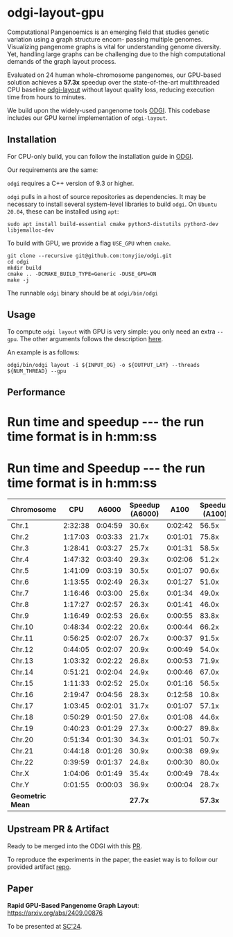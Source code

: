 # odgi-layout-gpu

Computational Pangenoemics is an emerging field that studies genetic variation using a graph structure encom- passing multiple genomes. Visualizing pangenome graphs is vital for understanding genome diversity. Yet, handling large graphs can be challenging due to the high computational demands of the graph layout process. 

Evaluated on 24 human whole-chromosome pangenomes, our GPU-based solution achieves a **57.3x** speedup over the state-of-the-art multithreaded CPU baseline [odgi-layout](https://github.com/pangenome/odgi/blob/master/src/subcommand/layout_main.cpp) without layout quality loss, reducing execution time from hours to minutes.

We build upon the widely-used pangenome tools [ODGI](https://github.com/pangenome/odgi). This codebase includes our GPU kernel implementation of `odgi-layout`. 


## Installation
For CPU-only build, you can follow the installation guide in [ODGI](https://github.com/pangenome/odgi?tab=readme-ov-file#installation). 

Our requirements are the same: 

`odgi` requires a C++ version of 9.3 or higher.

`odgi` pulls in a host of source repositories as dependencies. It may be necessary to install several system-level libraries to build `odgi`. On `Ubuntu 20.04`, these can be installed using `apt`:
```
sudo apt install build-essential cmake python3-distutils python3-dev libjemalloc-dev
```

To build with GPU, we provide a flag `USE_GPU` when `cmake`. 
```
git clone --recursive git@github.com:tonyjie/odgi.git
cd odgi
mkdir build
cmake .. -DCMAKE_BUILD_TYPE=Generic -DUSE_GPU=ON
make -j
```

The runnable `odgi` binary should be at `odgi/bin/odgi`

## Usage
To compute `odgi layout` with GPU is very simple: you only need an extra `--gpu`. The other arguments follows the description [here](https://pangenome.github.io/odgi.github.io/rst/commands/odgi_layout.html). 


An example is as follows: 
```
odgi/bin/odgi layout -i ${INPUT_OG} -o ${OUTPUT_LAY} --threads ${NUM_THREAD} --gpu
```

## Performance

# Run time and speedup --- the run time format is in h:mm:ss
# Run time and Speedup --- the run time format is in h:mm:ss

| Chromosome | CPU      | A6000   | Speedup (A6000) | A100    | Speedup (A100) |
|------------|----------|---------|----------------|---------|----------------|
| Chr.1      | 2:32:38  | 0:04:59 | 30.6x          | 0:02:42 | 56.5x          |
| Chr.2      | 1:17:03  | 0:03:33 | 21.7x          | 0:01:01 | 75.8x          |
| Chr.3      | 1:28:41  | 0:03:27 | 25.7x          | 0:01:31 | 58.5x          |
| Chr.4      | 1:47:32  | 0:03:40 | 29.3x          | 0:02:06 | 51.2x          |
| Chr.5      | 1:41:09  | 0:03:19 | 30.5x          | 0:01:07 | 90.6x          |
| Chr.6      | 1:13:55  | 0:02:49 | 26.3x          | 0:01:27 | 51.0x          |
| Chr.7      | 1:16:46  | 0:03:00 | 25.6x          | 0:01:34 | 49.0x          |
| Chr.8      | 1:17:27  | 0:02:57 | 26.3x          | 0:01:41 | 46.0x          |
| Chr.9      | 1:16:49  | 0:02:53 | 26.6x          | 0:00:55 | 83.8x          |
| Chr.10     | 0:48:34  | 0:02:22 | 20.6x          | 0:00:44 | 66.2x          |
| Chr.11     | 0:56:25  | 0:02:07 | 26.7x          | 0:00:37 | 91.5x          |
| Chr.12     | 0:44:05  | 0:02:07 | 20.9x          | 0:00:49 | 54.0x          |
| Chr.13     | 1:03:32  | 0:02:22 | 26.8x          | 0:00:53 | 71.9x          |
| Chr.14     | 0:51:21  | 0:02:04 | 24.9x          | 0:00:46 | 67.0x          |
| Chr.15     | 1:11:33  | 0:02:52 | 25.0x          | 0:01:16 | 56.5x          |
| Chr.16     | 2:19:47  | 0:04:56 | 28.3x          | 0:12:58 | 10.8x          |
| Chr.17     | 1:03:45  | 0:02:01 | 31.7x          | 0:01:07 | 57.1x          |
| Chr.18     | 0:50:29  | 0:01:50 | 27.6x          | 0:01:08 | 44.6x          |
| Chr.19     | 0:40:23  | 0:01:29 | 27.3x          | 0:00:27 | 89.8x          |
| Chr.20     | 0:51:34  | 0:01:30 | 34.3x          | 0:01:01 | 50.7x          |
| Chr.21     | 0:44:18  | 0:01:26 | 30.9x          | 0:00:38 | 69.9x          |
| Chr.22     | 0:39:59  | 0:01:37 | 24.8x          | 0:00:30 | 80.0x          |
| Chr.X      | 1:04:06  | 0:01:49 | 35.4x          | 0:00:49 | 78.4x          |
| Chr.Y      | 0:01:55  | 0:00:03 | 36.9x          | 0:00:04 | 28.7x          |
| **Geometric Mean** |  |         | **27.7x**      |         | **57.3x**      |



## Upstream PR & Artifact
Ready to be merged into the ODGI with this [PR](https://github.com/pangenome/odgi/pull/593). 

To reproduce the experiments in the paper, the easiet way is to follow our provided artifact [repo](https://github.com/tonyjie/gpu_pangenome_layout_artifact).  


## Paper
**Rapid GPU-Based Pangenome Graph Layout**: https://arxiv.org/abs/2409.00876

To be presented at [SC'24](https://sc24.supercomputing.org/). 
